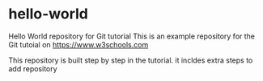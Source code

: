 # hello-world
Hello World repository for Git tutorial
This is an example repository for the Git tutoial on https://www.w3schools.com

This repository is built step by step in the tutorial.
it incldes extra steps to add repository

